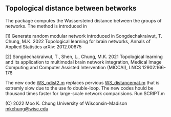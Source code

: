 ## Topological distance between betworks

The package computes the Wassersteind distance between the groups of networks. The method is introduced in

[1] Generate random modular network introduced in Songdechakraiwut, T. Chung, M.K. 2022 Topological learning for brain networks, Annals of Applied Statistics arXiv: 2012.00675

[2] Songdechakraiwut, T., Shen, L., Chung, M.K. 2021 Topological learning and its application to multimodal brain network integration, Medical Image Computing and Computer Assisted Intervention (MICCAI), LNCS 12902:166-176

The new code [WS_pdist2.m](https://github.com/laplcebeltrami/dynamicTDA/blob/main/WS_pdist2.m) replaces pervious [WS_distancemat.m](https://pages.stat.wisc.edu/~mchung/dynamicTDA/matlab/WS_distancemat.m) that is extremly slow due to the use fo double-loop. The new codes hould be thousand times faster for large-scale network comparisions. Run SCRIPT.m



(C) 2022 Moo K. Chung
University of Wisconsin-Madison
mkchung@wisc.edu
